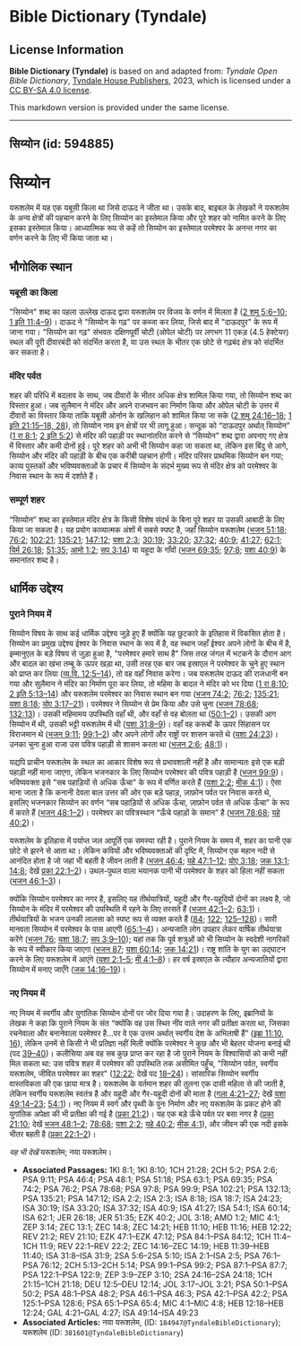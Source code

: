 # Bible Dictionary (Tyndale)

## License Information

**Bible Dictionary (Tyndale)** is based on and adapted from: _Tyndale Open Bible Dictionary_, [Tyndale House Publishers](https://tyndaleopenresources.com/), 2023, which is licensed under a [CC BY-SA 4.0 license](https://creativecommons.org/licenses/by-sa/4.0/legalcode.en).

This markdown version is provided under the same license.



--------------------------------

## सिय्योन (id: 594885)

सिय्योन
=======

यरूशलेम में यह एक यबूसी किला था जिसे दाऊद ने जीता था। उसके बाद, बाइबल के लेखकों ने यरूशलेम के अन्य क्षेत्रों की पहचान करने के लिए सिय्योन का इस्तेमाल किया और पूरे शहर को नामित करने के लिए इसका इस्तेमाल किया। आध्यात्मिक रूप से कहें तो सिय्योन का इस्तेमाल परमेश्वर के अनन्त नगर का वर्णन करने के लिए भी किया जाता था।

भौगोलिक स्थान
-------------

### यबूसी का किला

"सिय्योन" शब्द का पहला उल्लेख दाऊद द्वारा यरूशलेम पर विजय के वर्णन में मिलता है ([2 शमू 5:6–10](https://ref.ly/2Sam5:6-2Sam5:10); [1 इति 11:4–9](https://ref.ly/1Chr11:4-1Chr11:9))। दाऊद ने "सिय्योन के गढ़" पर कब्जा कर लिया, जिसे बाद में "दाऊदपुर" के रूप में जाना गया। "सिय्योन का गढ़" संभवतः दक्षिणपूर्वी चोटी (ओपेल चोटी) पर लगभग 11 एकड़ (4\.5 हेक्टेयर) स्थल की पूरी दीवारबंदी को संदर्भित करता है, या उस स्थल के भीतर एक छोटे से गढ़बंद क्षेत्र को संदर्भित कर सकता है। 

### मंदिर पर्वत

शहर की परिधि में बदलाव के साथ, जब दीवारों के भीतर अधिक क्षेत्र शामिल किया गया, तो सिय्योन शब्द का विस्तार हुआ। जब सुलैमान ने मंदिर और अपने राजभवन का निर्माण किया और ओपेल चोटी के उत्तर में दीवारों का विस्तार किया ताकि यबूसी ओर्नान के खलिहान को शामिल किया जा सके ([2 शमू 24:16–18](https://ref.ly/2Sam24:16-2Sam24:18); [1 इति 21:15–18, 28](https://ref.ly/1Chr21:15-1Chr21:18,1Chr21:28)), तो सिय्योन नाम इन क्षेत्रों पर भी लागू हुआ। सन्दूक को “दाऊदपुर अर्थात् सिय्योन” ([1 रा 8:1](https://ref.ly/1Kgs8:1); [2 इति 5:2](https://ref.ly/2Chr5:2)) से मंदिर की पहाड़ी पर स्थानांतरित करने से “सिय्योन” शब्द द्वारा अपनाए गए क्षेत्र में विस्तार और कमी दोनों हुई। पूरे शहर को अभी भी सिय्योन कहा जा सकता था, लेकिन इस बिंदु से आगे, सिय्योन और मंदिर की पहाड़ी के बीच एक करीबी पहचान होगी। मंदिर परिसर प्राथमिक सिय्योन बन गया; काव्य पुस्तकों और भविष्यवक्ताओं के प्रचार में सिय्योन के संदर्भ मुख्य रूप से मंदिर क्षेत्र को परमेश्वर के निवास स्थान के रूप में दर्शाते हैं।

### सम्पूर्ण शहर

“सिय्योन” शब्द का इस्तेमाल मंदिर क्षेत्र के किसी विशेष संदर्भ के बिना पूरे शहर या उसकी आबादी के लिए किया जा सकता है। यह प्रयोग काव्यात्मक अंशों में सबसे स्पष्ट है, जहाँ सिय्योन यरूशलेम ([भजन 51:18](https://ref.ly/Ps51:18); [76:2](https://ref.ly/Ps76:2); [102:21](https://ref.ly/Ps102:21); [135:21](https://ref.ly/Ps135:21); [147:12](https://ref.ly/Ps147:12); [यशा 2:3](https://ref.ly/Isa2:3); [30:19](https://ref.ly/Isa30:19); [33:20](https://ref.ly/Isa33:20); [37:32](https://ref.ly/Isa37:32); [40:9](https://ref.ly/Isa40:9); [41:27](https://ref.ly/Isa41:27); [62:1](https://ref.ly/Isa62:1); [यिर्म 26:18](https://ref.ly/Jer26:18); [51:35](https://ref.ly/Jer51:35); [आमो 1:2](https://ref.ly/Amos1:2); [सप 3:14](https://ref.ly/Zeph3:14)) या यहूदा के गाँवों ([भजन 69:35](https://ref.ly/Ps69:35); [97:8](https://ref.ly/Ps97:8); [यशा 40:9](https://ref.ly/Isa40:9)) के समानांतर शब्द है।

धार्मिक उद्देश्य
----------------

### पुराने नियम में

सिय्योन विषय के साथ कई धार्मिक उद्देश्य जुड़े हुए हैं क्योंकि यह छुटकारे के इतिहास में विकसित होता है। सिय्योन का प्रमुख उद्देश्य ईश्वर के निवास स्थान के रूप में है, वह स्थान जहाँ ईश्वर अपने लोगों के बीच में है, इम्मानुएल के बड़े विषय से जुड़ा हुआ है, "परमेश्वर हमारे साथ है" जिस तरह जंगल में भटकने के दौरान आग और बादल का खंभा तम्बू के ऊपर खड़ा था, उसी तरह एक बार जब इस्राएल ने परमेश्वर के चुने हुए स्थान को प्राप्त कर लिया ([व्य.वि. 12:5–14](https://ref.ly/Deut12:5-Deut12:14)), तो वह वहाँ निवास करेगा। जब यरूशलेम दाऊद की राजधानी बन गया और सुलैमान ने मंदिर का निर्माण पूरा कर लिया, तो महिमा के बादल ने मंदिर को भर दिया ([1 रा 8:10](https://ref.ly/1Kgs8:10); [2 इति 5:13–14](https://ref.ly/2Chr5:13-2Chr5:14)) और यरूशलेम परमेश्वर का निवास स्थान बन गया ([भजन 74:2](https://ref.ly/Ps74:2); [76:2](https://ref.ly/Ps76:2); [135:21](https://ref.ly/Ps135:21); [यशा 8:18](https://ref.ly/Isa8:18); [योए 3:17–21](https://ref.ly/Joel3:17-Joel3:21))। परमेश्वर ने सिय्योन से प्रेम किया और उसे चुना ([भजन 78:68](https://ref.ly/Ps78:68); [132:13](https://ref.ly/Ps132:13))। उसकी महिमामय उपस्थिति वहाँ थी, और वहाँ से वह बोलता था ([50:1–2](https://ref.ly/Ps50:1-Ps50:2))। उसकी आग सिय्योन में थी, उसकी भट्टी यरूशलेम में थी ([यशा 31:8–9](https://ref.ly/Isa31:8-Isa31:9))। वहाँ वह करूबों के ऊपर सिंहासन पर विराजमान थे ([भजन 9:11](https://ref.ly/Ps9:11); [99:1–2](https://ref.ly/Ps99:1-Ps99:2)) और अपने लोगों और राष्ट्रों पर शासन करते थे ([यशा 24:23](https://ref.ly/Isa24:23))। उनका चुना हुआ राजा उस पवित्र पहाड़ी से शासन करता था ([भजन 2:6](https://ref.ly/Ps2:6); [48:1](https://ref.ly/Ps48:1))।

यद्यपि प्राचीन यरूशलेम के स्थल का आकार विशेष रूप से प्रभावशाली नहीं है और सामान्यतः इसे एक बड़ी पहाड़ी नहीं माना जाएगा, लेकिन भजनकार के लिए सिय्योन परमेश्वर की पवित्र पहाड़ी है ([भजन 99:9](https://ref.ly/Ps99:9))। भविष्यवक्ता इसे "सब पहाड़ियों से अधिक ऊँचा" के रूप में वर्णित करते हैं ([यशा 2:2](https://ref.ly/Isa2:2); [मीक 4:1](https://ref.ly/Mic4:1))। ऐसा माना जाता है कि कनानी देवता बाल उत्तर की ओर एक बड़े पहाड़, ज़ाफ़ोन पर्वत पर निवास करते थे, इसलिए भजनकार सिय्योन का वर्णन “सब पहाड़ियों से अधिक ऊँचा, ज़ाफ़ोन पर्वत से अधिक ऊँचा” के रूप में करते हैं ([भजन 48:1–2](https://ref.ly/Ps48:1-Ps48:2))। परमेश्वर का पवित्रस्थान “ऊँचे पहाड़ों के समान” है ([भजन 78:68](https://ref.ly/Ps78:68); [यहे 40:2](https://ref.ly/Ezek40:2))।

यरूशलेम के इतिहास में पर्याप्त जल आपूर्ति एक समस्या रही है। पुराने नियम के समय में, शहर का पानी एक छोटे से झरने से आता था। लेकिन कवियों और भविष्यवक्ताओं की दृष्टि में, सिय्योन एक महान नदी से आनंदित होता है जो जहां भी बहती है जीवन लाती है ([भजन 46:4](https://ref.ly/Ps46:4); [यहे 47:1–12](https://ref.ly/Ezek47:1-Ezek47:12); [योए 3:18](https://ref.ly/Joel3:18); [जक 13:1](https://ref.ly/Zech13:1); [14:8](https://ref.ly/Zech14:8); देखें [प्रका 22:1–2](https://ref.ly/Rev22:1-Rev22:2))। उथल\-पुथल वाला भयानक पानी भी परमेश्वर के शहर को हिला नहीं सकता ([भजन 46:1–3](https://ref.ly/Ps46:1-Ps46:3))।

क्योंकि सिय्योन परमेश्वर का नगर है, इसलिए यह तीर्थयात्रियों, यहूदी और गैर\-यहूदियों दोनों का लक्ष्य है, जो सिय्योन के मंदिर में परमेश्वर की उपस्थिति में रहने के लिए तरसते हैं ([भजन 42:1–2](https://ref.ly/Ps42:1-Ps42:2); [63:1](https://ref.ly/Ps63:1))। तीर्थयात्रियों के भजन उनकी लालसा को स्पष्ट रूप से व्यक्त करते हैं ([84](https://ref.ly/Ps84:1-Ps84:12); [122](https://ref.ly/Ps122:1-Ps122:9); [125–128](https://ref.ly/Ps125:1-Ps128:6))। सारी मानवता सिय्योन में परमेश्वर के पास आएगी ([65:1–4](https://ref.ly/Ps65:1-Ps65:4))। अन्यजाति लोग उपहार लेकर वार्षिक तीर्थयात्रा करेंगे ([भजन 76](https://ref.ly/Ps76:1-Ps76:12); [यशा 18:7](https://ref.ly/Isa18:7); [सप 3:9–10](https://ref.ly/Zeph3:9-Zeph3:10)); यहां तक कि पूर्व शत्रुओं को भी सिय्योन के स्वदेशी नागरिकों के रूप में स्वीकार किया जाएगा ([भजन 87](https://ref.ly/Ps87:1-Ps87:7); [यशा 60:14](https://ref.ly/Isa60:14); [जक 14:21](https://ref.ly/Zech14:21))। राष्ट्र शांति के युग का उद्घाटन करने के लिए यरूशलेम में आएंगे ([यशा 2:1–5](https://ref.ly/Isa2:1-Isa2:5); [मी 4:1–8](https://ref.ly/Mic4:1-Mic4:8))। हर वर्ष इस्राएल के त्यौहार अन्यजातियों द्वारा सिय्योन में मनाए जाएँगे ([जक 14:16–19](https://ref.ly/Zech14:16-Zech14:19))।

### नए नियम में

नए नियम में स्वर्गीय और युगांतिक सिय्योन दोनों पर जोर दिया गया है। उदाहरण के लिए, इब्रानियों के लेखक ने कहा कि पुराने नियम के संत “क्योंकि वह उस स्थिर नींव वाले नगर की प्रतीक्षा करता था, जिसका रचनेवाला और बनानेवाला परमेश्वर है...पर वे एक उत्तम अर्थात् स्वर्गीय देश के अभिलाषी हैं” ([इब्रा 11:10, 16](https://ref.ly/Heb11:10,Heb11:16)), लेकिन उनमें से किसी ने भी प्रतिज्ञा नहीं मिली क्योंकि परमेश्वर ने कुछ और भी बेहतर योजना बनाई थी (पद [39–40](https://ref.ly/Heb11:39-Heb11:40))। कलीसिया अब वह सब कुछ प्राप्त कर रहा है जो पुराने नियम के विश्वासियों को कभी नहीं मिल सकता था: उस पवित्र शहर में परमेश्वर की उपस्थिति तक असीमित पहुँच, "सिय्योन पर्वत, स्वर्गीय यरूशलेम, जीवित परमेश्वर का शहर" ([12:22](https://ref.ly/Heb12:22); देखें पद [18–24](https://ref.ly/Heb12:18-Heb12:24))। सांसारिक सिय्योन स्वर्गीय वास्तविकता की एक छाया मात्र है। यरूशलेम के वर्तमान शहर की तुलना एक दासी महिला से की जाती है, लेकिन स्वर्गीय यरूशलेम स्वतंत्र है और यहूदी और गैर\-यहूदी दोनों की माता है ([गला 4:21–27](https://ref.ly/Gal4:21-Gal4:27); देखें [यशा](https://ref.ly/Isa2:1-Isa2:5) [49:14–23](https://ref.ly/Isa49:14-Isa49:23); [54:1](https://ref.ly/Isa54:1))। नए नियम में स्वर्ग और पृथ्वी के पुनः निर्माण और नए यरूशलेम के प्रकट होने की युगांतिक अपेक्षा की भी प्रतीक्षा की गई है ([प्रका 21:2](https://ref.ly/Rev21:2))। यह एक बड़े ऊँचे पर्वत पर बसा नगर है ([प्रका 21:10](https://ref.ly/Rev21:10); देखें [भजन 48:1–2](https://ref.ly/Ps48:1-Ps48:2); [78:68](https://ref.ly/Ps78:68); [यशा 2:2](https://ref.ly/Isa2:2); [यहे 40:2](https://ref.ly/Ezek40:2); [मीक 4:1](https://ref.ly/Mic4:1)), और जीवन की एक नदी इसके भीतर बहती है ([प्रका 22:1–2](https://ref.ly/Rev22:1-Rev22:2))।

*यह भी देखें* यरूशलेम; नया यरूशलेम। 

* **Associated Passages:** 1KI 8:1; 1KI 8:10; 1CH 21:28; 2CH 5:2; PSA 2:6; PSA 9:11; PSA 46:4; PSA 48:1; PSA 51:18; PSA 63:1; PSA 69:35; PSA 74:2; PSA 76:2; PSA 78:68; PSA 97:8; PSA 99:9; PSA 102:21; PSA 132:13; PSA 135:21; PSA 147:12; ISA 2:2; ISA 2:3; ISA 8:18; ISA 18:7; ISA 24:23; ISA 30:19; ISA 33:20; ISA 37:32; ISA 40:9; ISA 41:27; ISA 54:1; ISA 60:14; ISA 62:1; JER 26:18; JER 51:35; EZK 40:2; JOL 3:18; AMO 1:2; MIC 4:1; ZEP 3:14; ZEC 13:1; ZEC 14:8; ZEC 14:21; HEB 11:10; HEB 11:16; HEB 12:22; REV 21:2; REV 21:10; EZK 47:1–EZK 47:12; PSA 84:1–PSA 84:12; 1CH 11:4–1CH 11:9; REV 22:1–REV 22:2; ZEC 14:16–ZEC 14:19; HEB 11:39–HEB 11:40; ISA 31:8–ISA 31:9; 2SA 5:6–2SA 5:10; ISA 2:1–ISA 2:5; PSA 76:1–PSA 76:12; 2CH 5:13–2CH 5:14; PSA 99:1–PSA 99:2; PSA 87:1–PSA 87:7; PSA 122:1–PSA 122:9; ZEP 3:9–ZEP 3:10; 2SA 24:16–2SA 24:18; 1CH 21:15–1CH 21:18; DEU 12:5–DEU 12:14; JOL 3:17–JOL 3:21; PSA 50:1–PSA 50:2; PSA 48:1–PSA 48:2; PSA 46:1–PSA 46:3; PSA 42:1–PSA 42:2; PSA 125:1–PSA 128:6; PSA 65:1–PSA 65:4; MIC 4:1–MIC 4:8; HEB 12:18–HEB 12:24; GAL 4:21–GAL 4:27; ISA 49:14–ISA 49:23
* **Associated Articles:** नया यरूशलेम, (ID: `184947@TyndaleBibleDictionary`); यरूशलेम (ID: `381601@TyndaleBibleDictionary`)

